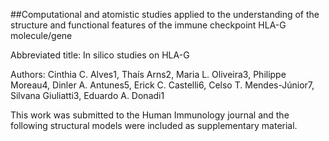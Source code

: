 ##Computational and atomistic studies applied to the understanding of the structure and functional features of the immune checkpoint HLA-G molecule/gene

Abbreviated title: In silico studies on HLA-G

Authors: Cinthia C. Alves1, Thaís Arns2, Maria L. Oliveira3, Philippe Moreau4, Dinler A. Antunes5, Erick C. Castelli6, Celso T. Mendes-Júnior7, Silvana Giuliatti3, Eduardo A. Donadi1 

This work was submitted to the Human Immunology journal and the following structural models were included as supplementary material.
